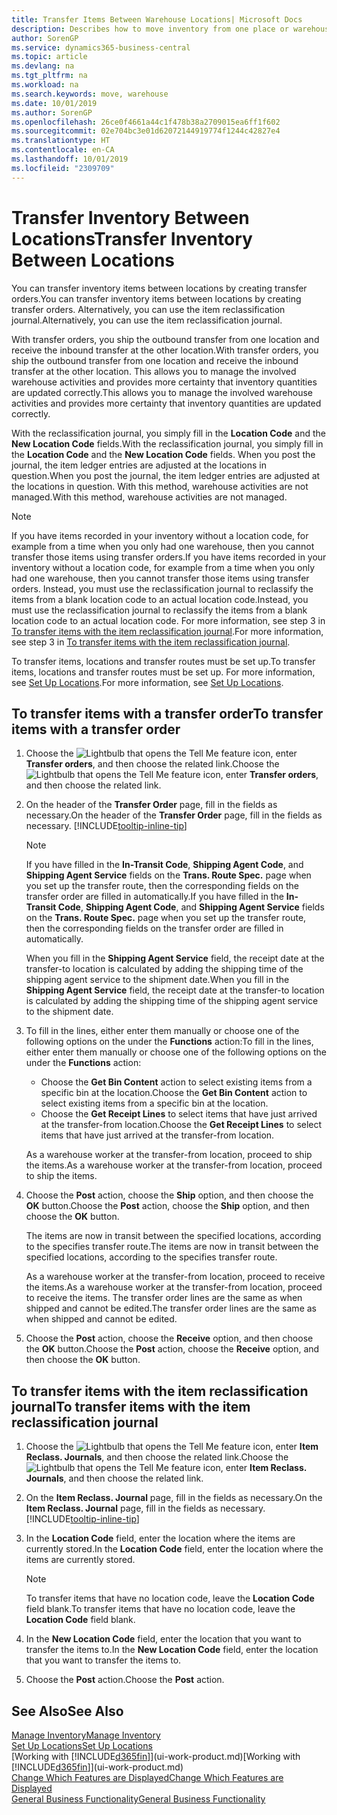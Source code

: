 ```yaml
---
title: Transfer Items Between Warehouse Locations| Microsoft Docs
description: Describes how to move inventory from one place or warehouse to another, either with the reclassification journal or with transfer orders.
author: SorenGP
ms.service: dynamics365-business-central
ms.topic: article
ms.devlang: na
ms.tgt_pltfrm: na
ms.workload: na
ms.search.keywords: move, warehouse
ms.date: 10/01/2019
ms.author: SorenGP
ms.openlocfilehash: 26ce0f4661a44c1f478b38a2709015ea6ff1f602
ms.sourcegitcommit: 02e704bc3e01d62072144919774f1244c42827e4
ms.translationtype: HT
ms.contentlocale: en-CA
ms.lasthandoff: 10/01/2019
ms.locfileid: "2309709"
---
```

# <a name="transfer-inventory-between-locations"></a><span data-ttu-id="e5a5f-103">Transfer Inventory Between Locations</span><span class="sxs-lookup"><span data-stu-id="e5a5f-103">Transfer Inventory Between Locations</span></span>
<span data-ttu-id="e5a5f-104">You can transfer inventory items between locations by creating transfer orders.</span><span class="sxs-lookup"><span data-stu-id="e5a5f-104">You can transfer inventory items between locations by creating transfer orders.</span></span> <span data-ttu-id="e5a5f-105">Alternatively, you can use the item reclassification journal.</span><span class="sxs-lookup"><span data-stu-id="e5a5f-105">Alternatively, you can use the item reclassification journal.</span></span>

<span data-ttu-id="e5a5f-106">With transfer orders, you ship the outbound transfer from one location and receive the inbound transfer at the other location.</span><span class="sxs-lookup"><span data-stu-id="e5a5f-106">With transfer orders, you ship the outbound transfer from one location and receive the inbound transfer at the other location.</span></span> <span data-ttu-id="e5a5f-107">This allows you to manage the involved warehouse activities and provides more certainty that inventory quantities are updated correctly.</span><span class="sxs-lookup"><span data-stu-id="e5a5f-107">This allows you to manage the involved warehouse activities and provides more certainty that inventory quantities are updated correctly.</span></span>

<span data-ttu-id="e5a5f-108">With the reclassification journal, you simply fill in the **Location Code** and the **New Location Code** fields.</span><span class="sxs-lookup"><span data-stu-id="e5a5f-108">With the reclassification journal, you simply fill in the **Location Code** and the **New Location Code** fields.</span></span> <span data-ttu-id="e5a5f-109">When you post the journal, the item ledger entries are adjusted at the locations in question.</span><span class="sxs-lookup"><span data-stu-id="e5a5f-109">When you post the journal, the item ledger entries are adjusted at the locations in question.</span></span> <span data-ttu-id="e5a5f-110">With this method, warehouse activities are not managed.</span><span class="sxs-lookup"><span data-stu-id="e5a5f-110">With this method, warehouse activities are not managed.</span></span>

> [!NOTE]  
>   <span data-ttu-id="e5a5f-111">If you have items recorded in your inventory without a location code, for example from a time when you only had one warehouse, then you cannot transfer those items using transfer orders.</span><span class="sxs-lookup"><span data-stu-id="e5a5f-111">If you have items recorded in your inventory without a location code, for example from a time when you only had one warehouse, then you cannot transfer those items using transfer orders.</span></span> <span data-ttu-id="e5a5f-112">Instead, you must use the reclassification journal to reclassify the items from a blank location code to an actual location code.</span><span class="sxs-lookup"><span data-stu-id="e5a5f-112">Instead, you must use the reclassification journal to reclassify the items from a blank location code to an actual location code.</span></span>  <span data-ttu-id="e5a5f-113">For more information, see step 3 in [To transfer items with the item reclassification journal](inventory-how-transfer-between-locations.md#to-transfer-items-with-the-item-reclassification-journal).</span><span class="sxs-lookup"><span data-stu-id="e5a5f-113">For more information, see step 3 in [To transfer items with the item reclassification journal](inventory-how-transfer-between-locations.md#to-transfer-items-with-the-item-reclassification-journal).</span></span>

<span data-ttu-id="e5a5f-114">To transfer items, locations and transfer routes must be set up.</span><span class="sxs-lookup"><span data-stu-id="e5a5f-114">To transfer items, locations and transfer routes must be set up.</span></span> <span data-ttu-id="e5a5f-115">For more information, see [Set Up Locations](inventory-how-setup-locations.md).</span><span class="sxs-lookup"><span data-stu-id="e5a5f-115">For more information, see [Set Up Locations](inventory-how-setup-locations.md).</span></span>

## <a name="to-transfer-items-with-a-transfer-order"></a><span data-ttu-id="e5a5f-116">To transfer items with a transfer order</span><span class="sxs-lookup"><span data-stu-id="e5a5f-116">To transfer items with a transfer order</span></span>
1. <span data-ttu-id="e5a5f-117">Choose the ![Lightbulb that opens the Tell Me feature](media/ui-search/search_small.png "Tell me what you want to do") icon, enter **Transfer orders**, and then choose the related link.</span><span class="sxs-lookup"><span data-stu-id="e5a5f-117">Choose the ![Lightbulb that opens the Tell Me feature](media/ui-search/search_small.png "Tell me what you want to do") icon, enter **Transfer orders**, and then choose the related link.</span></span>
2. <span data-ttu-id="e5a5f-118">On the header of the **Transfer Order** page, fill in the fields as necessary.</span><span class="sxs-lookup"><span data-stu-id="e5a5f-118">On the header of the **Transfer Order** page, fill in the fields as necessary.</span></span> [!INCLUDE[tooltip-inline-tip](includes/tooltip-inline-tip_md.md)]

    > [!NOTE]  
    >   <span data-ttu-id="e5a5f-119">If you have filled in the **In-Transit Code**, **Shipping Agent Code**, and **Shipping Agent Service** fields on the **Trans. Route Spec.** page when you set up the transfer route, then the corresponding fields on the transfer order are filled in automatically.</span><span class="sxs-lookup"><span data-stu-id="e5a5f-119">If you have filled in the **In-Transit Code**, **Shipping Agent Code**, and **Shipping Agent Service** fields on the **Trans. Route Spec.** page when you set up the transfer route, then the corresponding fields on the transfer order are filled in automatically.</span></span>

    <span data-ttu-id="e5a5f-120">When you fill in the **Shipping Agent Service** field, the receipt date at the transfer-to location is calculated by adding the shipping time of the shipping agent service to the shipment date.</span><span class="sxs-lookup"><span data-stu-id="e5a5f-120">When you fill in the **Shipping Agent Service** field, the receipt date at the transfer-to location is calculated by adding the shipping time of the shipping agent service to the shipment date.</span></span>

3. <span data-ttu-id="e5a5f-121">To fill in the lines, either enter them manually or choose one of the following options on the under the **Functions** action:</span><span class="sxs-lookup"><span data-stu-id="e5a5f-121">To fill in the lines, either enter them manually or choose one of the following options on the under the **Functions** action:</span></span>
    - <span data-ttu-id="e5a5f-122">Choose the **Get Bin Content** action to select existing items from a specific bin at the location.</span><span class="sxs-lookup"><span data-stu-id="e5a5f-122">Choose the **Get Bin Content** action to select existing items from a specific bin at the location.</span></span>
    - <span data-ttu-id="e5a5f-123">Choose the **Get Receipt Lines** to select items that have just arrived at the transfer-from location.</span><span class="sxs-lookup"><span data-stu-id="e5a5f-123">Choose the **Get Receipt Lines** to select items that have just arrived at the transfer-from location.</span></span>   

    <span data-ttu-id="e5a5f-124">As a warehouse worker at the transfer-from location, proceed to ship the items.</span><span class="sxs-lookup"><span data-stu-id="e5a5f-124">As a warehouse worker at the transfer-from location, proceed to ship the items.</span></span>
4. <span data-ttu-id="e5a5f-125">Choose the **Post** action, choose the **Ship** option, and then choose the **OK** button.</span><span class="sxs-lookup"><span data-stu-id="e5a5f-125">Choose the **Post** action, choose the **Ship** option, and then choose the **OK** button.</span></span>

    <span data-ttu-id="e5a5f-126">The items are now in transit between the specified locations, according to the specifies transfer route.</span><span class="sxs-lookup"><span data-stu-id="e5a5f-126">The items are now in transit between the specified locations, according to the specifies transfer route.</span></span>

    <span data-ttu-id="e5a5f-127">As a warehouse worker at the transfer-from location, proceed to receive the items.</span><span class="sxs-lookup"><span data-stu-id="e5a5f-127">As a warehouse worker at the transfer-from location, proceed to receive the items.</span></span> <span data-ttu-id="e5a5f-128">The transfer order lines are the same as when shipped and cannot be edited.</span><span class="sxs-lookup"><span data-stu-id="e5a5f-128">The transfer order lines are the same as when shipped and cannot be edited.</span></span>
5. <span data-ttu-id="e5a5f-129">Choose the **Post** action, choose the **Receive** option, and then choose the **OK** button.</span><span class="sxs-lookup"><span data-stu-id="e5a5f-129">Choose the **Post** action, choose the **Receive** option, and then choose the **OK** button.</span></span>

## <a name="to-transfer-items-with-the-item-reclassification-journal"></a><span data-ttu-id="e5a5f-130">To transfer items with the item reclassification journal</span><span class="sxs-lookup"><span data-stu-id="e5a5f-130">To transfer items with the item reclassification journal</span></span>
1. <span data-ttu-id="e5a5f-131">Choose the ![Lightbulb that opens the Tell Me feature](media/ui-search/search_small.png "Tell me what you want to do") icon, enter **Item Reclass. Journals**, and then choose the related link.</span><span class="sxs-lookup"><span data-stu-id="e5a5f-131">Choose the ![Lightbulb that opens the Tell Me feature](media/ui-search/search_small.png "Tell me what you want to do") icon, enter **Item Reclass. Journals**, and then choose the related link.</span></span>
2. <span data-ttu-id="e5a5f-132">On the **Item Reclass. Journal** page, fill in the fields as necessary.</span><span class="sxs-lookup"><span data-stu-id="e5a5f-132">On the **Item Reclass. Journal** page, fill in the fields as necessary.</span></span> [!INCLUDE[tooltip-inline-tip](includes/tooltip-inline-tip_md.md)]
3. <span data-ttu-id="e5a5f-133">In the **Location Code** field, enter the location where the items are currently stored.</span><span class="sxs-lookup"><span data-stu-id="e5a5f-133">In the **Location Code** field, enter the location where the items are currently stored.</span></span>

    > [!NOTE]  
    >   <span data-ttu-id="e5a5f-134">To transfer items that have no location code, leave the **Location Code** field blank.</span><span class="sxs-lookup"><span data-stu-id="e5a5f-134">To transfer items that have no location code, leave the **Location Code** field blank.</span></span>
4. <span data-ttu-id="e5a5f-135">In the **New Location Code** field, enter the location that you want to transfer the items to.</span><span class="sxs-lookup"><span data-stu-id="e5a5f-135">In the **New Location Code** field, enter the location that you want to transfer the items to.</span></span>
5. <span data-ttu-id="e5a5f-136">Choose the **Post** action.</span><span class="sxs-lookup"><span data-stu-id="e5a5f-136">Choose the **Post** action.</span></span>

## <a name="see-also"></a><span data-ttu-id="e5a5f-137">See Also</span><span class="sxs-lookup"><span data-stu-id="e5a5f-137">See Also</span></span>
[<span data-ttu-id="e5a5f-138">Manage Inventory</span><span class="sxs-lookup"><span data-stu-id="e5a5f-138">Manage Inventory</span></span>](inventory-manage-inventory.md)  
[<span data-ttu-id="e5a5f-139">Set Up Locations</span><span class="sxs-lookup"><span data-stu-id="e5a5f-139">Set Up Locations</span></span>](inventory-how-setup-locations.md)  
<span data-ttu-id="e5a5f-140">[Working with [!INCLUDE[d365fin](includes/d365fin_md.md)]](ui-work-product.md)</span><span class="sxs-lookup"><span data-stu-id="e5a5f-140">[Working with [!INCLUDE[d365fin](includes/d365fin_md.md)]](ui-work-product.md)</span></span>  
[<span data-ttu-id="e5a5f-141">Change Which Features are Displayed</span><span class="sxs-lookup"><span data-stu-id="e5a5f-141">Change Which Features are Displayed</span></span>](ui-experiences.md)  
[<span data-ttu-id="e5a5f-142">General Business Functionality</span><span class="sxs-lookup"><span data-stu-id="e5a5f-142">General Business Functionality</span></span>](ui-across-business-areas.md)
